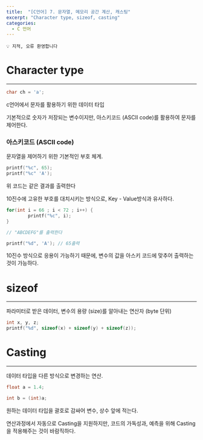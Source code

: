 ```yaml
---
title:  "[C언어] 7. 문자열, 메모리 공간 계산, 캐스팅"
excerpt: "Character type, sizeof, casting"
categories:
  - C 언어
---
```

```
💡 지적, 오류 환영합니다
```


# Character type
---

```c
char ch = 'a';
```

c언어에서 문자를 활용하기 위한 데이터 타입

기본적으로 숫자가 저장되는 변수이지만, 아스키코드 (ASCII code)를 활용하여 문자를 제어한다.

### 아스키코드 (ASCII code)

문자열을 제어하기 위한 기본적인 부호 체계.

<!-- 아스키코드 넣기 -->


```c
printf("%c", 65);
printf("%c" 'A');
```

위 코드는 같은 결과를 출력한다

10진수에 고유한 부호를 대치시키는 방식으로, Key - Value방식과 유사하다.

```c
for(int i = 66 ; i < 72 ; i++) {
		printf("%c", i);
}

// "ABCDEFG"를 출력한다

printf("%d", 'A'); // 65출력
```

10진수 방식으로 응용이 가능하기 때문에, 변수의 값을 아스키 코드에 맞추어 출력하는 것이 가능하다.

# sizeof
---

파라미터로 받은 데이터, 변수의 용량 (size)를 알아내는 연산자 (byte 단위)

```c
int x, y, z;
printf("%d", sizeof(x) + sizeof(y) + sizeof(z));
```

# Casting
---

데이터 타입을 다른 방식으로 변경하는 연산.

```c
float a = 1.4;

int b = (int)a;
```

원하는 데이터 타입을 괄호로 감싸어 변수, 상수 앞에 적는다.

연산과정에서 자동으로 Casting을 지원하지만, 코드의 가독성과, 예측을 위해 Casting 을 적용해주는 것이 바람직하다.